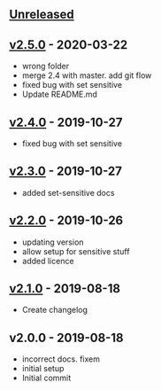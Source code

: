 <a name="unreleased"></a>
## [Unreleased]



<a name="v2.5.0"></a>
## [v2.5.0] - 2020-03-22

- wrong folder
- merge 2.4 with master. add git flow
- fixed bug with set sensitive
- Update README.md


<a name="v2.4.0"></a>
## [v2.4.0] - 2019-10-27

- fixed bug with set sensitive


<a name="v2.3.0"></a>
## [v2.3.0] - 2019-10-27

- added set-sensitive docs


<a name="v2.2.0"></a>
## [v2.2.0] - 2019-10-26

- updating version
- allow setup for sensitive stuff
- added licence


<a name="v2.1.0"></a>
## [v2.1.0] - 2019-08-18

- Create changelog


<a name="v2.0.0"></a>
## v2.0.0 - 2019-08-18

- incorrect docs. fixem
- initial setup
- Initial commit


[Unreleased]: https://github.com/terraform-module/terraform-helm-release.git/compare/v2.5.0...HEAD
[v2.5.0]: https://github.com/terraform-module/terraform-helm-release.git/compare/v2.4.0...v2.5.0
[v2.4.0]: https://github.com/terraform-module/terraform-helm-release.git/compare/v2.3.0...v2.4.0
[v2.3.0]: https://github.com/terraform-module/terraform-helm-release.git/compare/v2.2.0...v2.3.0
[v2.2.0]: https://github.com/terraform-module/terraform-helm-release.git/compare/v2.1.0...v2.2.0
[v2.1.0]: https://github.com/terraform-module/terraform-helm-release.git/compare/v2.0.0...v2.1.0
